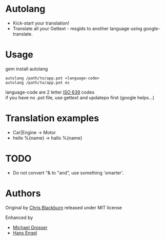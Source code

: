Autolang
========

 - Kick-start your translation!
 - Translate all your Gettext - msgids to another language using google-translate.

Usage
=====

gem install autolang

    autolang /path/to/app.pot <language-code>
    autolang /path/to/app.pot es

language-code are 2 letter [ISO 639](http://en.wikipedia.org/wiki/List_of_ISO_639-1_codes) codes<br/>
if you have no .pot file, use gettext and updatepo first (google helps...)

Translation examples
====================
 - Car|Engine -> Motor
 - hello %{name} -> hallo %{name}

TODO
====
 - Do not convert "& to "and", use something 'smarter'.

Authors
=======
Original by [Chris Blackburn](cbciweb.com) released under MIT license

Enhanced by

 - [Michael Grosser](http://grosser.it)
 - [Hans Engel](http://engel.uk.to/)

